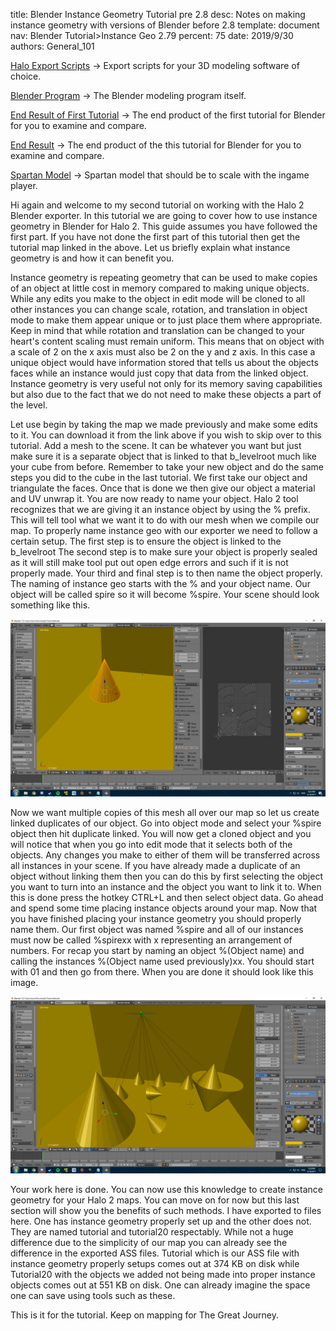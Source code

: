 title:      Blender Instance Geometry Tutorial pre 2.8
desc:       Notes on making instance geometry with versions of Blender before 2.8
template:   document
nav:        Blender Tutorial>Instance Geo 2.79
percent:    75
date:       2019/9/30
authors:    General_101

[Halo Export Scripts](http://www.h2maps.net/Tools/PC/Export%20Scripts/Halo_Export.7z) -> Export scripts for your 3D modeling software of choice.

[Blender Program](https://www.blender.org/) -> The Blender modeling program itself.

[End Result of First Tutorial](https://mega.nz/#!oodATZiI!cmQx44g8ghK2XOts8qHo-iDYcwydiIKBRZqW4_RM19s) -> The end product of the first tutorial for Blender for you to examine and compare.

[End Result](https://mega.nz/#!UoEjnKBJ!6d6M5U5fb5fcIHrkN_j1ezXNauL70YSQnpc-Y9vwle0) -> The end product of the this tutorial for Blender for you to examine and compare.

[Spartan Model](https://mega.nz/#!Fo0kRBwL!RHAZkPfnt0oTa0bmHO1Y_it1hltZqaG8wp0LIaz5aeg) -> Spartan model that should be to scale with the ingame player.

Hi again and welcome to my second tutorial on working with the Halo 2 Blender exporter. 
In this tutorial we are going to cover how to use instance geometry in Blender for Halo 2. This guide assumes you have followed the first part.
If you have not done the first part of this tutorial then get the tutorial map linked in the above. Let us briefly explain what instance geometry is and how it can benefit you.

Instance geometry is repeating geometry that can be used to make copies of an object at little cost in memory compared to making unique objects.
While any edits you make to the object in edit mode will be cloned to all other instances you can change scale, rotation, and translation in object mode to make them appear unique or to just place them where appropriate.
Keep in mind that while rotation and translation can be changed to your heart's content scaling must remain uniform. This means that on object with a scale of 2 on the x axis must also be 2 on the y and z axis.
In this case a unique object would have information stored that tells us about the objects faces while an instance would just copy that data from the linked object.
Instance geometry is very useful not only for its memory saving capabilities but also due to the fact that we do not need to make these objects a part of the level.

Let use begin by taking the map we made previously and make some edits to it. You can download it from the link above if you wish to skip over to this tutorial.
Add a mesh to the scene. It can be whatever you want but just make sure it is a separate object that is linked to that b_levelroot much like your cube from before. 
Remember to take your new object and do the same steps you did to the cube in the last tutorial. We first take our object and triangulate the faces. Once that is done we then give our object a material and UV unwrap it.
You are now ready to name your object. Halo 2 tool recognizes that we are giving it an instance object by using the % prefix. This will tell tool what we want it to do with our mesh when we compile our map.
To properly name instance geo with our exporter we need to follow a certain setup.
The first step is to ensure the object is linked to the b_levelroot
The second step is to make sure your object is properly sealed as it will still make tool put out open edge errors and such if it is not properly made.
Your third and final step is to then name the object properly. The naming of instance geo starts with the % and your object name. Our object will be called spire so it will become %spire.
Your scene should look something like this.

![](assets\2.79\2A.png)

Now we want multiple copies of this mesh all over our map so let us create linked duplicates of our object. Go into object mode and select your %spire object then hit duplicate linked. You will now get a cloned object and you will notice that when you go into edit mode that it selects both of the objects.
Any changes you make to either of them will be transferred across all instances in your scene. If you have already made a duplicate of an object without linking them then you can do this by first selecting the object you want to turn into an instance and the object you want to link it to.
When this is done press the hotkey CTRL+L and then select object data. Go ahead and spend some time placing instance objects around your map.
Now that you have finished placing your instance geometry you should properly name them. Our first object was named %spire and all of our instances must now be called %spirexx with x representing an arrangement of numbers.
For recap you start by naming an object %(Object name) and calling the instances %(Object name used previously)xx. You should start with 01 and then go from there.
When you are done it should look like this image.

![](assets\2.79\2B.png)

Your work here is done. You can now use this knowledge to create instance geometry for your Halo 2 maps. You can move on for now but this last section will show you the benefits of such methods. I have exported to files here.
One has instance geometry properly set up and the other does not. They are named tutorial and tutorial20 respectably. While not a huge difference due to the simplicity of our map you can already see the difference in the exported ASS files.
Tutorial which is our ASS file with instance geometry properly setups comes out at 374 KB on disk while Tutorial20 with the objects we added not being made into proper instance objects comes out at 551 KB on disk. One can already imagine the space one can save using tools such as these.

This is it for the tutorial. Keep on mapping for The Great Journey.